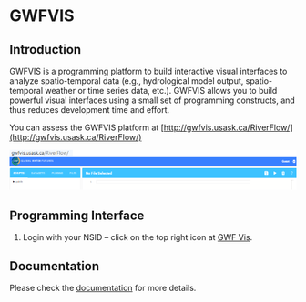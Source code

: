 # __GWFVIS__
## Introduction
GWFVIS is a programming platform to build interactive visual interfaces to analyze  spatio-temporal data (e.g., hydrological model output, spatio-temporal weather or time series data, etc.). GWFVIS allows you to build powerful visual interfaces using a small set of programming constructs, and thus reduces development time and effort. 

You can assess the GWFVIS platform at [http://gwfvis.usask.ca/RiverFlow/](http://gwfvis.usask.ca/RiverFlow/)

![default map](./images/intro-1.png)

## Programming Interface

1.	Login with your NSID – click on the top right icon at [GWF Vis](http://gwfvis.usask.ca/RiverFlow/).

## Documentation
Please check the [documentation](./doc.md) for more details.
 